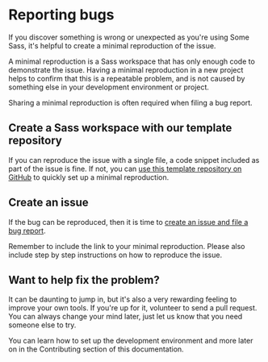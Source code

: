 # Reporting bugs

If you discover something is wrong or unexpected as you're using Some Sass,
it's helpful to create a minimal reproduction of the issue.

A minimal reproduction is a Sass workspace that has only enough code to demonstrate the issue.
Having a minimal reproduction in a new project helps to confirm that this is a repeatable problem,
and is not caused by something else in your development environment or project.

Sharing a minimal reproduction is often required when filing a bug report.

## Create a Sass workspace with our template repository

If you can reproduce the issue with a single file, a code snippet included as part of the issue is fine. If not, you can [use this template repository on GitHub](https://github.com/wkillerud/some-sass-issue-template) to quickly set up a minimal reproduction.

## Create an issue

If the bug can be reproduced, then it is time to [create an issue and file a bug report](https://github.com/wkillerud/some-sass/issues/new/choose).

Remember to include the link to your minimal reproduction. Please also include step by step instructions on how to reproduce the issue.

## Want to help fix the problem?

It can be daunting to jump in, but it's also a very rewarding feeling to improve your own tools. If you're up for it, volunteer to send a pull request. You can always change your mind later, just let us know that you need someone else to try.

You can learn how to set up the development environment and more later on in the Contributing section of this documentation.
